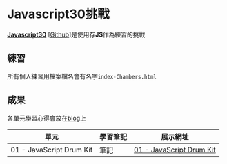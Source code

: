 ﻿# Javascript30挑戰
**[Javascript30](https://javascript30.com/)** \[[Github](https://github.com/wesbos/JavaScript30)\]是使用存**JS**作為練習的挑戰

## 練習
所有個人練習用檔案檔名會有名字`index-Chambers.html`

## 成果

各單元學習心得會放在[blog](https://connectshark.github.io/)上


| 單元 | 學習筆記 | 展示網址 |
| -------- | -------- | -------- |
| 01 - JavaScript Drum Kit | 筆記 | [01 - JavaScript Drum Kit](https://connectshark.github.io/JavaScript30/01%20-%20JavaScript%20Drum%20Kit/index-Chambers.html) |

